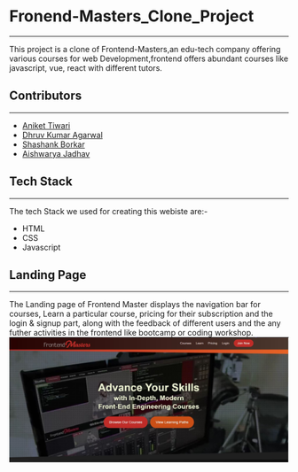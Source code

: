# Fronend-Masters_Clone_Project
----
This project is a clone of Frontend-Masters,an edu-tech company offering various courses for web Development,frontend offers abundant courses like javascript, vue, react with different tutors.

## Contributors
---
+ [Aniket Tiwari](https://github.com/aniketT23)
+ [Dhruv Kumar Agarwal](https://github.com/Dhruvkagrawal)
+ [Shashank Borkar](https://github.com/ShashankSKB)
+ [Aishwarya Jadhav](https://github.com/aishwaryaj20)
## Tech Stack
---
The tech Stack we used for creating this webiste are:-
+ HTML
+ CSS
+ Javascript

## Landing Page
---
The Landing page of Frontend Master displays the navigation bar for courses, Learn a particular course, pricing for their subscription and the login & signup part, along with the feedback of different users and the any futher activities in the frontend like bootcamp or coding workshop.
![landing page](https://github.com/aniketT23/Fronend-Masters/blob/master/img/landing.JPG  "Logo Title Text 1")
